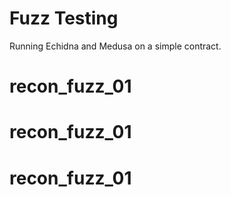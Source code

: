 # Fuzz Testing

Running Echidna and Medusa on a simple contract.
# recon_fuzz_01
# recon_fuzz_01
# recon_fuzz_01

